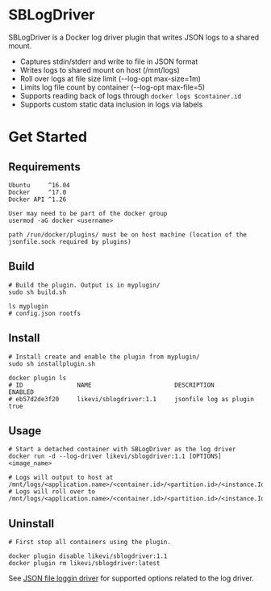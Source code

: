 ﻿# SBLogDriver

SBLogDriver is a Docker log driver plugin that writes JSON logs to a shared mount.
* Captures stdin/stderr and write to file in JSON format
* Writes logs to shared mount on host (/mnt/logs)
* Roll over logs at file size limit (--log-opt max-size=1m)
* Limits log file count by container (--log-opt max-file=5)
* Supports reading back of logs through `docker logs $container.id`
* Supports custom static data inclusion in logs via labels

# Get Started
## Requirements
```
Ubuntu     ^16.04
Docker     ^17.0
Docker API ^1.26

User may need to be part of the docker group
usermod -aG docker <username>

path /run/docker/plugins/ must be on host machine (location of the jsonfile.sock required by plugins)
```
## Build
```
# Build the plugin. Output is in myplugin/
sudo sh build.sh

ls myplugin
# config.json rootfs
```

## Install
```
# Install create and enable the plugin from myplugin/
sudo sh installplugin.sh

docker plugin ls
# ID               NAME                       DESCRIPTION                ENABLED
# eb57d2de3f20     likevi/sblogdriver:1.1     jsonfile log as plugin     true
```

## Usage
```
# Start a detached container with SBLogDriver as the log driver
docker run -d --log-driver likevi/sblogdriver:1.1 [OPTIONS] <image_name>

# Logs will output to host at /mnt/logs/<application.name>/<container.id>/<partition.id>/<instance.Id>/<codepackage.Name>/application.log
# Logs will roll over to /mnt/logs/<application.name>/<container.id>/<partition.id>/<instance.Id>/<codepackage.Name>/application.log.1
```

## Uninstall
```
# First stop all containers using the plugin.

docker plugin disable likevi/sblogdriver:1.1
docker plugin rm likevi/sblogdriver:latest
```

See [JSON file loggin driver](https://docs.docker.com/config/containers/logging/json-file/) for supported options related to the log driver.
